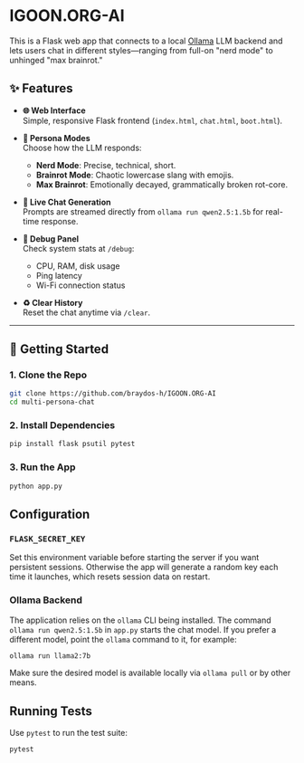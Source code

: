 # IGOON.ORG-AI

This is a Flask web app that connects to a local [Ollama](https://ollama.com) LLM backend and lets users chat in different styles—ranging from full-on "nerd mode" to unhinged "max brainrot."

## ✨ Features

- **🌐 Web Interface**  
  Simple, responsive Flask frontend (`index.html`, `chat.html`, `boot.html`).

- **🧠 Persona Modes**  
  Choose how the LLM responds:
  - **Nerd Mode**: Precise, technical, short.
  - **Brainrot Mode**: Chaotic lowercase slang with emojis.
  - **Max Brainrot**: Emotionally decayed, grammatically broken rot-core.

- **💬 Live Chat Generation**  
  Prompts are streamed directly from `ollama run qwen2.5:1.5b` for real-time response.

- **🧪 Debug Panel**  
  Check system stats at `/debug`:
  - CPU, RAM, disk usage
  - Ping latency
  - Wi-Fi connection status

- **♻️ Clear History**  
  Reset the chat anytime via `/clear`.

---

## 🚀 Getting Started

### 1. Clone the Repo

```bash
git clone https://github.com/braydos-h/IGOON.ORG-AI
cd multi-persona-chat
```

### 2. Install Dependencies

```bash
pip install flask psutil pytest
```

### 3. Run the App

```bash
python app.py
```

## Configuration

### `FLASK_SECRET_KEY`

Set this environment variable before starting the server if you want persistent
sessions. Otherwise the app will generate a random key each time it launches,
which resets session data on restart.

### Ollama Backend

The application relies on the `ollama` CLI being installed. The command
`ollama run qwen2.5:1.5b` in `app.py` starts the chat model. If you prefer a
different model, point the `ollama` command to it, for example:

```bash
ollama run llama2:7b
```

Make sure the desired model is available locally via `ollama pull` or by other
means.

## Running Tests

Use `pytest` to run the test suite:

```bash
pytest
```
